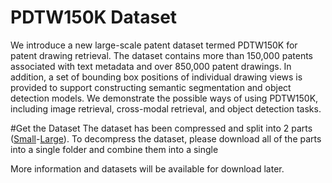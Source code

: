 # PDTW150K Dataset
We introduce a new large-scale patent dataset termed PDTW150K for patent drawing retrieval. The dataset contains more than 150,000 patents associated with text metadata and over 850,000 patent drawings. In addition, a set of bounding box positions of individual drawing views is provided to support constructing semantic segmentation and object detection models. We demonstrate the possible ways of using PDTW150K, including image retrieval, cross-modal retrieval, and object detection tasks.


#Get the Dataset
The dataset has been compressed and split into 2 parts ([Small](https://drive.google.com/drive/folders/1FmGmE5yeiJB-SpoL1brCyrFUZGDcbQJg)-[Large]()). To decompress the dataset, please download all of the parts into a single folder and combine them into a single



More information and datasets will be available for download later.
